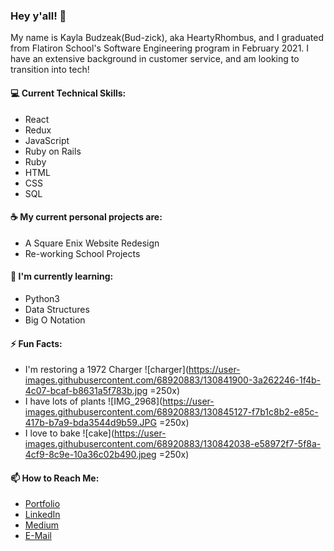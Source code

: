 ### Hey y'all! 👋
My name is Kayla Budzeak(Bud-zick), aka HeartyRhombus, and I graduated from Flatiron School's Software Engineering program in February 2021. I have an extensive background in customer service, and am looking to transition into tech!

#### 💻 Current Technical Skills:
- React
- Redux
- JavaScript
- Ruby on Rails
- Ruby
- HTML
- CSS
- SQL
#### ☕ My current personal projects are:
- A Square Enix Website Redesign
- Re-working School Projects
<!-- A Curly Hair iOS App -->
#### 🌱 I'm currently learning:
- Python3
- Data Structures
- Big O Notation
#### ⚡ Fun Facts:
- I'm restoring a 1972 Charger
 ![charger](https://user-images.githubusercontent.com/68920883/130841900-3a262246-1f4b-4c07-bcaf-b8631a5f783b.jpg =250x)
- I have lots of plants
![IMG_2968](https://user-images.githubusercontent.com/68920883/130845127-f7b1c8b2-e85c-417b-b7a9-bda3544d9b59.JPG =250x)
- I love to bake
![cake](https://user-images.githubusercontent.com/68920883/130842038-e58972f7-5f8a-4cf9-8c9e-10a36c02b490.jpeg =250x)
#### 📫 How to Reach Me:
- [Portfolio](https://heartyrhombus.github.io)
- [LinkedIn](https://www.linkedin.com/in/KaylaBudzeak)
- [Medium](https://heartyrhombus.medium.com)
- [E-Mail](mailto:kayla.budzeak@icloud.com)
<!--
**HeartyRhombus/HeartyRhombus** is a ✨ _special_ ✨ repository because its `README.md` (this file) appears on your GitHub profile.

Here are some ideas to get you started:

- 🔭 I’m currently working on ...
- 🌱 I’m currently learning ...
- 👯 I’m looking to collaborate on ...
- 🤔 I’m looking for help with ...
- 💬 Ask me about ...
- 📫 How to reach me: ...
- 😄 Pronouns: ...
- ⚡ Fun fact: ...
-->
